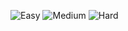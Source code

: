 ![Easy](https://github.com/user-attachments/assets/fadeddfc-8efd-4979-abcc-afc5a9c29c17)
![Medium](https://github.com/user-attachments/assets/1a258744-8413-4aec-b3c2-76a17446ed7a)
![Hard](https://github.com/user-attachments/assets/ad34b151-e26f-43a1-9371-89f59c102500)
